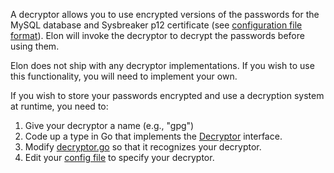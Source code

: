 A decryptor allows you to use encrypted versions of the passwords for the MySQL
database and Sysbreaker p12 certificate (see [configuration file format](Configuration-file-format)).
Elon will invoke the decryptor to decrypt the passwords before using
them.

Elon does not ship with any decryptor implementations. If you wish to
use this functionality, you will need to implement your own.

If you wish to store your passwords encrypted and use a decryption system at
runtime, you need to:

1. Give your decryptor a name (e.g., "gpg")
1. Code up a type in Go that implements the [Decryptor](https://godoc.org/github.com/FakeTwitter/elon/#Decryptor) interface.
1. Modify [decryptor.go](https://github.com/FakeTwitter/elon/blob/master/decryptor/decryptor.go) so that it recognizes your decryptor.
1. Edit your [config file](Configuration-file-format) to specify your decryptor.
